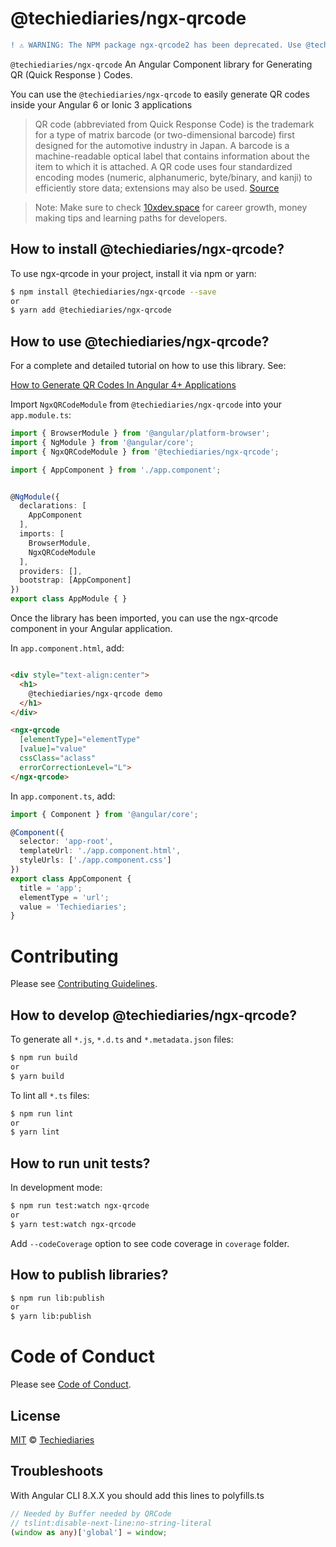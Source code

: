 # @techiediaries/ngx-qrcode

```diff
! ⚠️ WARNING: The NPM package ngx-qrcode2 has been deprecated. Use @techiediaries/ngx-qrcode instead.
```

`@techiediaries/ngx-qrcode` An Angular Component library for Generating QR (Quick Response ) Codes.

You can use the `@techiediaries/ngx-qrcode` to easily generate QR codes inside your Angular 6 or Ionic 3 applications 

>QR code (abbreviated from Quick Response Code) is the trademark for a type of matrix barcode (or two-dimensional barcode) first designed for the automotive industry in Japan. A barcode is a machine-readable optical label that contains information about the item to which it is attached. A QR code uses four standardized encoding modes (numeric, alphanumeric, byte/binary, and kanji) to efficiently store data; extensions may also be used. [Source](https://en.wikipedia.org/wiki/QR_code)


> Note: Make sure to check [10xdev.space](https://10xdev.space/) for career growth, money making tips and learning paths for developers.


## How to install @techiediaries/ngx-qrcode?

To use ngx-qrcode in your project, install it via npm or yarn:

```bash
$ npm install @techiediaries/ngx-qrcode --save
or
$ yarn add @techiediaries/ngx-qrcode
```

## How to use @techiediaries/ngx-qrcode?

For a complete and detailed tutorial on how to use this library. See:

[How to Generate QR Codes In Angular 4+ Applications ](https://www.techiediaries.com/generate-qrcodes-angular)


Import `NgxQRCodeModule` from `@techiediaries/ngx-qrcode`  into your `app.module.ts`:

```ts
import { BrowserModule } from '@angular/platform-browser';
import { NgModule } from '@angular/core';
import { NgxQRCodeModule } from '@techiediaries/ngx-qrcode';

import { AppComponent } from './app.component';


@NgModule({
  declarations: [
    AppComponent
  ],
  imports: [
    BrowserModule,
    NgxQRCodeModule
  ],
  providers: [],
  bootstrap: [AppComponent]
})
export class AppModule { }
```


Once the library has been imported, you can use the ngx-qrcode component in your Angular application.

In `app.component.html`, add:
```html

<div style="text-align:center">
  <h1>
    @techiediaries/ngx-qrcode demo 
  </h1>
</div>

<ngx-qrcode 
  [elementType]="elementType" 
  [value]="value"
  cssClass="aclass"
  errorCorrectionLevel="L">
</ngx-qrcode>

```
In `app.component.ts`, add:

```ts
import { Component } from '@angular/core';

@Component({
  selector: 'app-root',
  templateUrl: './app.component.html',
  styleUrls: ['./app.component.css']
})
export class AppComponent {
  title = 'app';
  elementType = 'url';
  value = 'Techiediaries';
}
```

# Contributing
Please see [Contributing Guidelines](.github/CONTRIBUTING.md).

## How to develop @techiediaries/ngx-qrcode?

To generate all `*.js`, `*.d.ts` and `*.metadata.json` files:

```bash
$ npm run build
or
$ yarn build

```

To lint all `*.ts` files:

```bash
$ npm run lint
or
$ yarn lint
```

## How to run unit tests?

In development mode:

```bash
$ npm run test:watch ngx-qrcode
or
$ yarn test:watch ngx-qrcode
```
Add `--codeCoverage` option to see code coverage in `coverage` folder.

## How to publish libraries?

```bash
$ npm run lib:publish
or
$ yarn lib:publish
```

# Code of Conduct
Please see [Code of Conduct](.github/CODE_OF_CONDUCT.md).

## License
[MIT](/LICENSE) © [Techiediaries](mailto:techiediaries9@gmail.com)

## Troubleshoots

With Angular CLI 8.X.X you should add this lines to polyfills.ts

```typescript
// Needed by Buffer needed by QRCode
// tslint:disable-next-line:no-string-literal
(window as any)['global'] = window;
```
